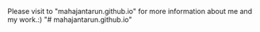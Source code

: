 Please visit to "mahajantarun.github.io" for more information about me and my work.:)
"# mahajantarun.github.io" 
